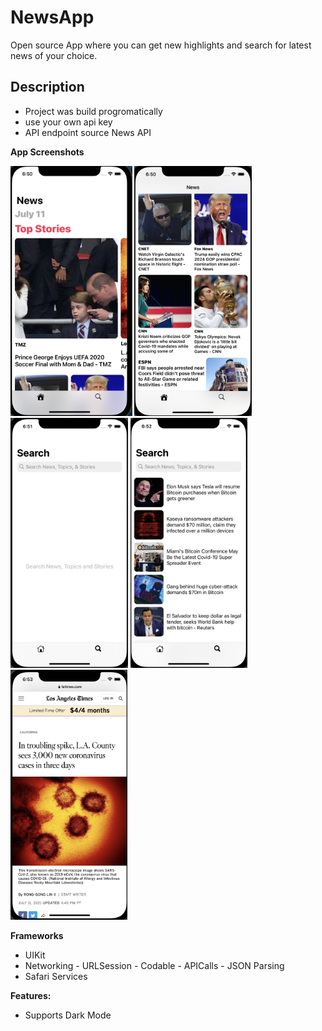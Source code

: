 # NewsApp

Open source App where you can get new highlights and search for latest news of your choice.

## Description

- Project was build progromatically
- use your own api key
- API endpoint source News API

**App Screenshots**

<img src="Images/Screen Shot 1.png" height="400"> <img src="Images/Screen Shot 2.png" height="400"> <img src="Images/Screen Shot 3.png" height="400"> <img src="Images/Screen Shot 4.png" height="400"> <img src="Images/Screen Shot 5.png" height="400">

**Frameworks**

- UIKit
- Networking - URLSession - Codable - APICalls - JSON Parsing
- Safari Services


**Features:**

- Supports Dark Mode
